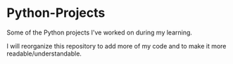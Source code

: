 # Python-Projects
Some of the Python projects I've worked on during my learning.

I will reorganize this repository to add more of my code and to make it more readable/understandable.
